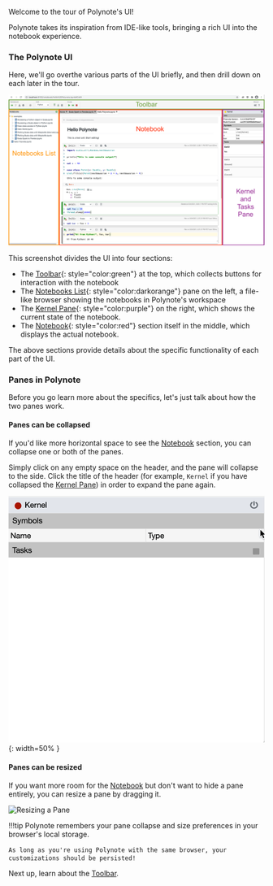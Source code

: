 Welcome to the tour of Polynote's UI! 

Polynote takes its inspiration from IDE-like tools, bringing a rich UI into the notebook experience. 

### The Polynote UI

Here, we'll go overthe various parts of the UI briefly, and then drill down on each later in the tour. 

![The Polynote UI with sections labelled](images/polynote-ui-labelled.png)

This screenshot divides the UI into four sections: 

- The [Toolbar](toolbar.md){: style="color:green"} at the top, which collects buttons for interaction with the notebook
- The [Notebooks List](notebooks-list.md){: style="color:darkorange"} pane on the left, a file-like browser showing the 
  notebooks in Polynote's workspace
- The [Kernel Pane](kernel-pane.md){: style="color:purple"} on the right, which shows the current state of the notebook. 
- The [Notebook](notebook.md){: style="color:red"} section itself in the middle, which displays the actual notebook. 

The above sections provide details about the specific functionality of each part of the UI. 

### Panes in Polynote

Before you go learn more about the specifics, let's just talk about how the two panes work.

#### Panes can be collapsed

If you'd like more horizontal space to see the [Notebook](notebook.md) section, you can collapse one or both of the
panes. 

Simply click on any empty space on the header, and the pane will collapse to the side. Click the title of the header
(for example, `Kernel` if you have collapsed the [Kernel Pane](kernel-pane.md)) in order to expand the pane again. 

![Collapsing and Expanding a Pane](images/collapse-pane.gif){: width=50% }

#### Panes can be resized

If you want more room for the [Notebook](notebook.md) but don't want to hide a pane entirely, you can resize a pane by
dragging it.

![Resizing a Pane](images/resize-pane.gif)

!!!tip
    Polynote remembers your pane collapse and size preferences in your browser's local storage. 

    As long as you're using Polynote with the same browser, your customizations should be persisted!

Next up, learn about the [Toolbar](toolbar.md).
